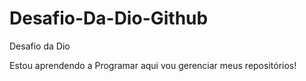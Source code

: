 # Desafio-Da-Dio-Github
  Desafio da Dio 

 Estou aprendendo a Programar aqui vou gerenciar meus repositórios!
